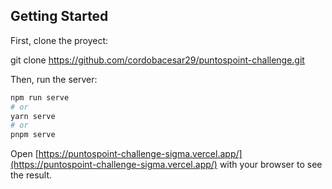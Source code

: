 ## Getting Started
First, clone the proyect: 

git clone https://github.com/cordobacesar29/puntospoint-challenge.git


Then, run the server:

```bash
npm run serve
# or
yarn serve
# or
pnpm serve
```

Open [https://puntospoint-challenge-sigma.vercel.app/](https://puntospoint-challenge-sigma.vercel.app/) with your browser to see the result.

